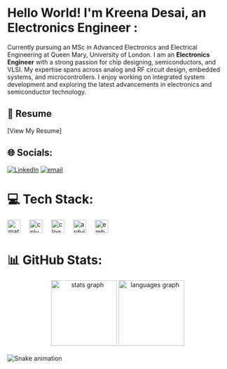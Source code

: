 # Hello World! I'm Kreena Desai, an Electronics Engineer :
Currently pursuing an MSc in Advanced Electronics and Electrical Engineering at Queen Mary, University of London. I am an **Electronics Engineer** with a strong passion for chip designing, semiconductors, and VLSI. My expertise spans across analog and RF circuit design, embedded systems, and microcontrollers. I enjoy working on integrated system development and exploring the latest advancements in electronics and semiconductor technology. 

## 📄 Resume
[View My Resume] 

## 🌐 Socials:
[![LinkedIn](https://img.shields.io/badge/LinkedIn-%230077B5.svg?logo=linkedin&logoColor=white)](https://www.linkedin.com/in/kreena-desai/)
[![email](https://img.shields.io/badge/Email-D14836?logo=gmail&logoColor=white)](mailto:kreena.desai30@gmail.com) 

# 💻 Tech Stack:
<div align="left">
  <img src="https://cdn.jsdelivr.net/gh/devicons/devicon/icons/matlab/matlab-original.svg" height="30" alt="matlab logo"  />
  <img width="12" />
  <img src="https://cdn.jsdelivr.net/gh/devicons/devicon/icons/cplusplus/cplusplus-original.svg" height="30" alt="cplusplus logo"  />
  <img width="12" />
  <img src="https://cdn.jsdelivr.net/gh/devicons/devicon/icons/c/c-original.svg" height="30" alt="c logo"  />
  <img width="12" />
  <img src="https://cdn.jsdelivr.net/gh/devicons/devicon/icons/arduino/arduino-original.svg" height="30" alt="arduino logo"  />
  <img width="12" />
  <img src="https://cdn.jsdelivr.net/gh/devicons/devicon/icons/embeddedc/embeddedc-original.svg" height="30" alt="embeddedc logo"  />
</div>

# 📊 GitHub Stats:
<div align="center">
  <img src="https://github-readme-stats.vercel.app/api?username=Kreena30&hide_title=false&hide_rank=false&show_icons=true&include_all_commits=true&count_private=true&disable_animations=false&theme=dracula&locale=en&hide_border=false" height="150" alt="stats graph"  />
  <img src="https://github-readme-stats.vercel.app/api/top-langs?username=Kreena30&locale=en&hide_title=false&layout=compact&card_width=320&langs_count=5&theme=dracula&hide_border=false" height="150" alt="languages graph"  />
</div>

<br clear="both">

<img src="https://raw.githubusercontent.com/Kreena30/Kreena30/output/snake.svg" alt="Snake animation" />

